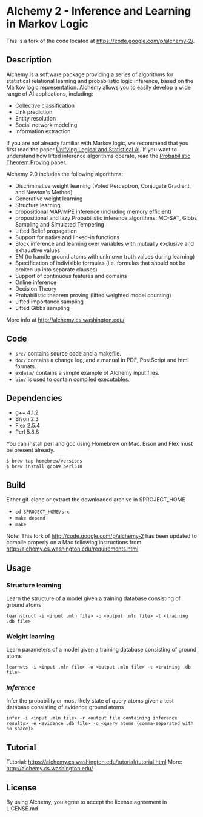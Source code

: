 # Alchemy 2 - Inference and Learning in Markov Logic
This is a fork of the code located at https://code.google.com/p/alchemy-2/.


## Description

Alchemy is a software package providing a series of algorithms for statistical relational learning and probabilistic logic inference, based on the Markov logic representation. Alchemy allows you to easily develop a wide range of AI applications, including:

* Collective classification
* Link prediction
* Entity resolution
* Social network modeling
* Information extraction

If you are not already familiar with Markov logic, we recommend that you first read the paper [Unifying Logical and Statistical AI](http://www.cs.washington.edu/homes/pedrod/papers/aaai06c.pdf). If you want to understand how lifted inference algorithms operate, read the [Probabilistic Theorem Proving](http://www.hlt.utdallas.edu/~vgogate/papers/uai11-b.pdf) paper.

Alchemy 2.0 includes the following algorithms:

* Discriminative weight learning (Voted Perceptron, Conjugate Gradient, and Newton's Method)
* Generative weight learning
* Structure learning
* propositional MAP/MPE inference (including memory efficient)
* propositional and lazy Probabilistic inference algorithms: MC-SAT, Gibbs Sampling and Simulated Tempering
* Lifted Belief propagation
* Support for native and linked-in functions
* Block inference and learning over variables with mutually exclusive and exhaustive values
* EM (to handle ground atoms with unknown truth values during learning)
* Specification of indivisible formulas (i.e. formulas that should not be broken up into separate clauses)
* Support of continuous features and domains
* Online inference
* Decision Theory
* Probabilistic theorem proving (lifted weighted model counting)
* Lifted importance sampling
* Lifted Gibbs sampling

More info at http://alchemy.cs.washington.edu/

## Code

* ```src/``` contains source code and a makefile.
* ```doc/``` contains a change log, and a manual in PDF, PostScript and html formats.
* ```exdata/``` contains a simple example of Alchemy input files.
* ```bin/``` is used to contain compiled executables.

## Dependencies
* g++ 4.1.2
* Bison 2.3
* Flex 2.5.4
* Perl 5.8.8

You can install perl and gcc using Homebrew on Mac. Bison and Flex must be present already.
```
$ brew tap homebrew/versions
$ brew install gcc49 perl518
```
## Build
Either git-clone or extract the downloaded archive in $PROJECT_HOME
  * ```cd $PROJECT_HOME/src```
  * ```make depend```
  * ```make```


Note: This fork of http://code.google.com/p/alchemy-2 has been updated to compile properly on a Mac following instructions from http://alchemy.cs.washington.edu/requirements.html

## Usage

### Structure learning
Learn the structure of a model given a training database consisting of ground atoms
```
learnstruct -i <input .mln file> -o <output .mln file> -t <training .db file>
```

### Weight learning 
Learn parameters of a model given a training database consisting of ground atoms
```
learnwts -i <input .mln file> -o <output .mln file> -t <training .db file>
```

### *Inference* 
Infer the probability or most likely state of query atoms given a test database consisting of evidence ground atoms
```
infer -i <input .mln file> -r <output file containing inference results> -e <evidence .db file> -q <query atoms (comma-separated with no space)>
```

## Tutorial

Tutorial: https://alchemy.cs.washington.edu/tutorial/tutorial.html
More: http://alchemy.cs.washington.edu/

## License

By using Alchemy, you agree to accept the license agreement in LICENSE.md
